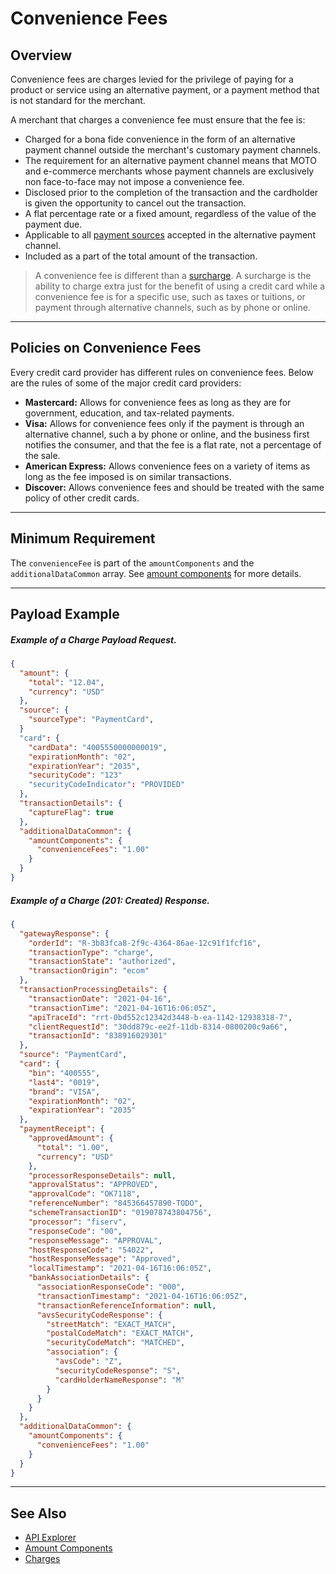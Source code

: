 # Convenience Fees

## Overview

Convenience fees are charges levied for the privilege of paying for a product or service using an alternative payment, or a payment method that is not standard for the merchant.

A merchant that charges a convenience fee must ensure that the fee is:

- Charged for a bona fide convenience in the form of an alternative payment channel outside the merchant's customary payment channels.
- The requirement for an alternative payment channel means that MOTO and e-commerce merchants whose payment channels are exclusively non face-to-face may not impose a convenience fee.
- Disclosed prior to the completion of the transaction and the cardholder is given the opportunity to cancel out the transaction.
- A flat percentage rate or a fixed amount, regardless of the value of the payment due.
- Applicable to all [payment sources](?path=docs/Resources/Guides/Payment-Sources/Source-Type.md) accepted in the alternative payment channel.
- Included as a part of the total amount of the transaction.

<!-- theme : warning -->
> A convenience fee is different than a [surcharge](?path=docs/Resources/FAQs-Glossary/Glossary.md#surcharge). A surcharge is the ability to charge extra just for the benefit of using a credit card while a convenience fee is for a specific use, such as taxes or tuitions, or payment through alternative channels, such as by phone or online.

---

## Policies on Convenience Fees

Every credit card provider has different rules on convenience fees. Below are the rules of some of the major credit card providers:

- **Mastercard:** Allows for convenience fees as long as they are for government, education, and tax-related payments.
- **Visa:** Allows for convenience fees only if the payment is through an alternative channel, such a by phone or online, and the business first notifies the consumer, and that the fee is a flat rate, not a percentage of the sale.
- **American Express:** Allows convenience fees on a variety of items as long as the fee imposed is on similar transactions.
- **Discover:** Allows convenience fees and should be treated with the same policy of other credit cards.

---

## Minimum Requirement

The `convenienceFee` is part of the `amountComponents` and the `additionalDataCommon` array. See [amount components](?path=docs/Resources/Master-Data/Amount-Components.md) for more details.

---

## Payload Example


<!--
type: tab
title: Request
-->

##### Example of a Charge Payload Request.

```json
{
  "amount": {
    "total": "12.04",
    "currency": "USD"
  },
  "source": {
    "sourceType": "PaymentCard",
  }
  "card": {
    "cardData": "4005550000000019",
    "expirationMonth": "02",
    "expirationYear": "2035",
    "securityCode": "123"
    "securityCodeIndicator": "PROVIDED"
  },
  "transactionDetails": {
    "captureFlag": true
  },
  "additionalDataCommon": {
    "amountComponents": {
      "convenienceFees": "1.00"
    }
  }
}
```
<!--
type: tab
title: Response
-->

##### Example of a Charge (201: Created) Response.

```json
{
  "gatewayResponse": {
    "orderId": "R-3b83fca8-2f9c-4364-86ae-12c91f1fcf16",
    "transactionType": "charge",
    "transactionState": "authorized",
    "transactionOrigin": "ecom"
  },
  "transactionProcessingDetails": {
    "transactionDate": "2021-04-16",
    "transactionTime": "2021-04-16T16:06:05Z",
    "apiTraceId": "rrt-0bd552c12342d3448-b-ea-1142-12938318-7",
    "clientRequestId": "30dd879c-ee2f-11db-8314-0800200c9a66",
    "transactionId": "838916029301"
  },
  "source": "PaymentCard",
  "card": {
    "bin": "400555",
    "last4": "0019",
    "brand": "VISA",
    "expirationMonth": "02",
    "expirationYear": "2035"
  },
  "paymentReceipt": {
    "approvedAmount": {
      "total": "1.00",
      "currency": "USD"
    },
    "processorResponseDetails": null,
    "approvalStatus": "APPROVED",
    "approvalCode": "OK7118",
    "referenceNumber": "845366457890-TODO",
    "schemeTransactionID": "019078743804756",
    "processor": "fiserv",
    "responseCode": "00",
    "responseMessage": "APPROVAL",
    "hostResponseCode": "54022",
    "hostResponseMessage": "Approved",
    "localTimestamp": "2021-04-16T16:06:05Z",
    "bankAssociationDetails": {
      "associationResponseCode": "000",
      "transactionTimestamp": "2021-04-16T16:06:05Z",
      "transactionReferenceInformation": null,
      "avsSecurityCodeResponse": {
        "streetMatch": "EXACT_MATCH",
        "postalCodeMatch": "EXACT_MATCH",
        "securityCodeMatch": "MATCHED",
        "association": {
          "avsCode": "Z",
          "securityCodeResponse": "S",
          "cardHolderNameResponse": "M"
        }
      }
    }
  },
  "additionalDataCommon": {
    "amountComponents": {
      "convenienceFees": "1.00"
    }
  }
}
```

<!-- type: tab-end -->

---

## See Also

- [API Explorer](url)
- [Amount Components](?path=docs/Resources/Master-Data/Amount-Components.md)
- [Charges](?path=docs/Resources/API-Documents/Payments/Charges.md)


